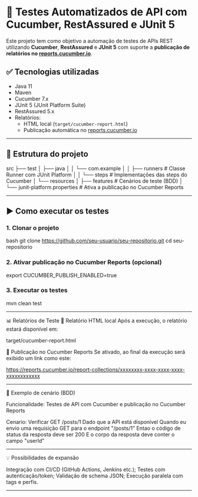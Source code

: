 # 🧪 Testes Automatizados de API com Cucumber, RestAssured e JUnit 5

Este projeto tem como objetivo a automação de testes de APIs REST utilizando **Cucumber**, **RestAssured** e **JUnit 5** com suporte a **publicação de relatórios no [reports.cucumber.io](https://reports.cucumber.io)**.

## ✅ Tecnologias utilizadas

- Java 11
- Maven
- Cucumber 7.x
- JUnit 5 (JUnit Platform Suite)
- RestAssured 5.x
- Relatórios:
  - HTML local (`target/cucumber-report.html`)
  - Publicação automática no [reports.cucumber.io](https://reports.cucumber.io)

---

## 📁 Estrutura do projeto

src
├── test
│ ├── java
│ │ └── com.example
│ │ ├── runners # Classe Runner com JUnit Platform
│ │ └── steps # Implementações das steps do Cucumber
│ └── resources
│ ├── features # Cenários de teste (BDD)
│ └── junit-platform.properties # Ativa a publicação no Cucumber Reports

---

## ▶️ Como executar os testes

### 1. Clonar o projeto

bash
git clone https://github.com/seu-usuario/seu-repositorio.git
cd seu-repositorio

### 2. Ativar publicação no Cucumber Reports (opcional)
export CUCUMBER_PUBLISH_ENABLED=true

### 3. Executar os testes
mvn clean test

---

📊 Relatórios de Teste
🔹 Relatório HTML local
Após a execução, o relatório estará disponível em:

target/cucumber-report.html

🔹 Publicação no Cucumber Reports
Se ativado, ao final da execução será exibido um link como este:

https://reports.cucumber.io/report-collections/xxxxxxxx-xxxx-xxxx-xxxx-xxxxxxxxxxxx

---

🧪 Exemplo de cenário (BDD)

Funcionalidade: Testes de API com Cucumber e publicação no Cucumber Reports

  Cenario: Verificar GET /posts/1
    Dado que a API está disponível
    Quando eu envio uma requisição GET para o endpoint "/posts/1"
    Entao o código de status da resposta deve ser 200
    E o corpo da resposta deve conter o campo "userId"

---    

💡 Possibilidades de expansão

Integração com CI/CD (GitHub Actions, Jenkins etc.);
Testes com autenticação/token;
Validação de schema JSON;
Execução paralela com tags e perfis.

---







